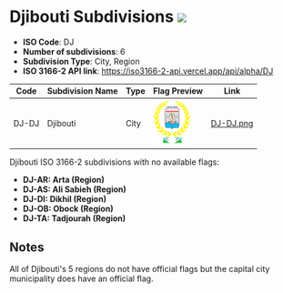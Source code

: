 # Djibouti Subdivisions ![](https://flagcdn.com/h40/dj.png)

- **ISO Code**: DJ
- **Number of subdivisions**: 6
- **Subdivision Type**: City, Region
- **ISO 3166-2 API link**: https://iso3166-2-api.vercel.app/api/alpha/DJ

| Code  | Subdivision Name         | Type | Flag Preview | Link |
|-------|--------------------------|--------------| -------------- |----------|
| DJ-DJ | Djibouti | City | <img src='https://raw.githubusercontent.com/amckenna41/iso3166-flags/main/iso3166-2-flags/DJ/DJ-DJ.png' height='80'> | [DJ-DJ.png](https://github.com/amckenna41/iso3166-flags/blob/main/iso3166-2-flags/DJ/DJ-DJ.png) |

Djibouti ISO 3166-2 subdivisions with no available flags:

* **DJ-AR: Arta (Region)**
* **DJ-AS: Ali Sabieh (Region)**
* **DJ-DI: Dikhil (Region)**
* **DJ-OB: Obock (Region)**
* **DJ-TA: Tadjourah (Region)**

## Notes
All of Djibouti's 5 regions do not have official flags but the capital city municipality does have an official flag.